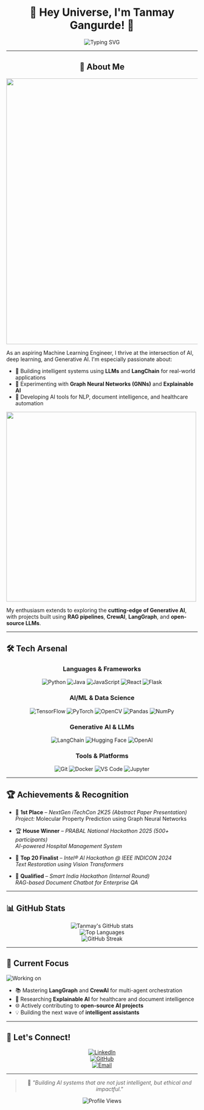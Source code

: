 <div align="center">

# 🌟 Hey Universe, I'm Tanmay Gangurde! 🌟

<img src="https://readme-typing-svg.herokuapp.com?font=Orbitron&size=35&pause=1000&color=00D9FF&center=true&vCenter=true&width=800&height=100&lines=🚀+AI+%26+ML+Engineer+🚀;🧠+Deep+Learning+Enthusiast+🧠;🤖+Generative+AI+Explorer+🤖;💡+Problem+Solver+%26+Innovator+💡" alt="Typing SVG" />

</div>

---

<div align="center">

## 🚀 About Me

<img src="https://user-images.githubusercontent.com/74038190/212284100-561aa473-3905-4a80-b561-0d28506553ee.gif" width="700">

</div>

As an aspiring Machine Learning Engineer, I thrive at the intersection of AI, deep learning, and Generative AI. I'm especially passionate about:

- 🌟 Building intelligent systems using **LLMs** and **LangChain** for real-world applications  
- 🧠 Experimenting with **Graph Neural Networks (GNNs)** and **Explainable AI**  
- 🧾 Developing AI tools for NLP, document intelligence, and healthcare automation  

<img src="https://user-images.githubusercontent.com/74038190/225813708-98b745f2-7d22-48cf-9150-083f1b00d6c9.gif" width="500">

My enthusiasm extends to exploring the **cutting-edge of Generative AI**, with projects built using **RAG pipelines**, **CrewAI**, **LangGraph**, and **open-source LLMs**.

---

## 🛠️ Tech Arsenal

<div align="center">

### Languages & Frameworks  
![Python](https://img.shields.io/badge/Python-3776AB?style=for-the-badge&logo=python&logoColor=white)
![Java](https://img.shields.io/badge/Java-ED8B00?style=for-the-badge&logo=java&logoColor=white)
![JavaScript](https://img.shields.io/badge/JavaScript-F7DF1E?style=for-the-badge&logo=javascript&logoColor=black)
![React](https://img.shields.io/badge/React-20232A?style=for-the-badge&logo=react&logoColor=61DAFB)
![Flask](https://img.shields.io/badge/Flask-000000?style=for-the-badge&logo=flask&logoColor=white)

### AI/ML & Data Science  
![TensorFlow](https://img.shields.io/badge/TensorFlow-FF6F00?style=for-the-badge&logo=tensorflow&logoColor=white)
![PyTorch](https://img.shields.io/badge/PyTorch-EE4C2C?style=for-the-badge&logo=pytorch&logoColor=white)
![OpenCV](https://img.shields.io/badge/OpenCV-27338e?style=for-the-badge&logo=OpenCV&logoColor=white)
![Pandas](https://img.shields.io/badge/Pandas-2C2D72?style=for-the-badge&logo=pandas&logoColor=white)
![NumPy](https://img.shields.io/badge/Numpy-777BB4?style=for-the-badge&logo=numpy&logoColor=white)

### Generative AI & LLMs  
![LangChain](https://img.shields.io/badge/LangChain-000000?style=for-the-badge&logo=chainlink&logoColor=white)
![Hugging Face](https://img.shields.io/badge/🤗%20Hugging%20Face-FFD21E?style=for-the-badge)
![OpenAI](https://img.shields.io/badge/OpenAI-412991?style=for-the-badge&logo=openai&logoColor=white)

### Tools & Platforms  
![Git](https://img.shields.io/badge/Git-F05032?style=for-the-badge&logo=git&logoColor=white)
![Docker](https://img.shields.io/badge/Docker-2CA5E0?style=for-the-badge&logo=docker&logoColor=white)
![VS Code](https://img.shields.io/badge/VS_Code-0078D4?style=for-the-badge&logo=visual%20studio%20code&logoColor=white)
![Jupyter](https://img.shields.io/badge/Jupyter-F37626?style=for-the-badge&logo=jupyter&logoColor=white)

</div>

---

## 🏆 Achievements & Recognition

- 🥇 **1st Place** – *NextGen iTechCon 2K25 (Abstract Paper Presentation)*  
  *Project:* Molecular Property Prediction using Graph Neural Networks

- 🏆 **House Winner** – *PRABAL National Hackathon 2025 (500+ participants)*  
  *AI-powered Hospital Management System*

- 🏅 **Top 20 Finalist** – *Intel® AI Hackathon @ IEEE INDICON 2024*  
  *Text Restoration using Vision Transformers*

- 🎯 **Qualified** – *Smart India Hackathon (Internal Round)*  
  *RAG-based Document Chatbot for Enterprise QA*

---

## 📊 GitHub Stats

<div align="center">

![Tanmay's GitHub stats](https://github-readme-stats.vercel.app/api?username=Tanmaygangurde20&show_icons=true&theme=radical)  
![Top Languages](https://github-readme-stats.vercel.app/api/top-langs/?username=Tanmaygangurde20&layout=compact&theme=radical)  
![GitHub Streak](https://github-readme-streak-stats.herokuapp.com/?user=Tanmaygangurde20&theme=radical)

</div>

---

## 🎯 Current Focus

![Working on](https://img.shields.io/badge/Currently_Working_On-GenAI_%7C_RAG_%7C_CrewAI-blueviolet?style=for-the-badge)

- 📚 Mastering **LangGraph** and **CrewAI** for multi-agent orchestration  
- 🔬 Researching **Explainable AI** for healthcare and document intelligence  
- 🌐 Actively contributing to **open-source AI projects**  
- 💡 Building the next wave of **intelligent assistants**

---

## 🤝 Let's Connect!

<div align="center">

[![LinkedIn](https://img.shields.io/badge/LinkedIn-0077B5?style=for-the-badge&logo=linkedin&logoColor=white)](https://www.linkedin.com/in/tanmay-gangurde-112856265)  
[![GitHub](https://img.shields.io/badge/GitHub-181717?style=for-the-badge&logo=github&logoColor=white)](https://github.com/Tanmaygangurde20)  
[![Email](https://img.shields.io/badge/Gmail-D14836?style=for-the-badge&logo=gmail&logoColor=white)](mailto:tanmaygangurde10@gmail.com)

</div>

---

<div align="center">

> 🧠 *"Building AI systems that are not just intelligent, but ethical and impactful."*  

<img src="https://komarev.com/ghpvc/?username=Tanmaygangurde20&color=brightgreen&style=flat-square" alt="Profile Views" />

</div>
